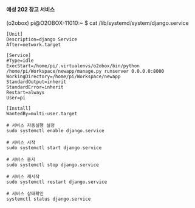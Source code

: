 #### 예성 202 장고 서비스

(o2obox) pi@O2OBOX-11010:~ $ cat /lib/systemd/system/django.service

```less
[Unit]
Description=django Service
After=network.target

[Service]
#Type=idle
ExecStart=/home/pi/.virtualenvs/o2obox/bin/python /home/pi/Workspace/newapp/manage.py runserver 0.0.0.0:8000
WorkingDirectory=/home/pi/Workspace/newapp
StandardOutput=inherit
StandardError=inherit
Restart=always
User=pi

[Install]
WantedBy=multi-user.target
```


```less
# 서비스 자동실행 설정
sudo systemctl enable django.service

# 서비스 시작
sudo systemctl start django.service

# 서비스 중지
sudo systemctl stop django.service

# 서비스 재시작
sudo systemctl restart django.service

# 서비스 상태확인
systemctl status django.service




```
